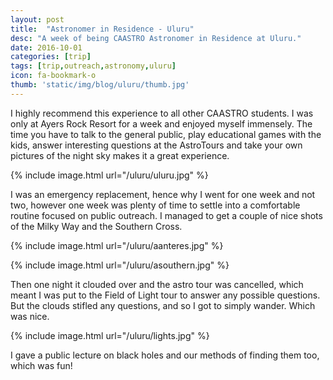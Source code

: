 ```yaml
---
layout: post
title:  "Astronomer in Residence - Uluru"
desc: "A week of being CAASTRO Astronomer in Residence at Uluru."
date: 2016-10-01
categories: [trip]
tags: [trip,outreach,astronomy,uluru]
icon: fa-bookmark-o
thumb: 'static/img/blog/uluru/thumb.jpg'
---
```


I highly recommend this experience to all other CAASTRO students. I was
only at Ayers Rock Resort for a week and enjoyed myself immensely. The
time you have to talk to the general public, play educational games
with the kids, answer interesting questions at the AstroTours and
take your own pictures of the night sky makes it a great experience.

{% include image.html url="/uluru/uluru.jpg"  %}


I was an emergency replacement, hence why I went for one week and not 
two, however one week was plenty of time to settle into a comfortable
routine focused on public outreach. I managed to get a couple of 
nice shots of the Milky Way and the Southern Cross.

{% include image.html url="/uluru/aanteres.jpg"  %}

{% include image.html url="/uluru/asouthern.jpg"  %}

Then one night it clouded over and the astro tour was cancelled,
which meant I was put to the Field of Light tour to answer
any possible questions. But the clouds stifled any questions, 
and so I got to simply wander. Which was nice.

{% include image.html url="/uluru/lights.jpg"  %}

I gave a public lecture on black holes and our methods of
finding them too, which was fun!

